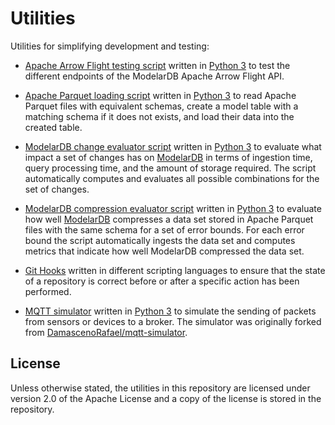 # Utilities
Utilities for simplifying development and testing:

- [Apache Arrow Flight testing script](Apache-Arrow-Flight-Tester) written in
  [Python 3](https://www.python.org/) to test the different endpoints of the
  ModelarDB Apache Arrow Flight API.

- [Apache Parquet loading script](Apache-Parquet-Loader) written in [Python
  3](https://www.python.org/) to read Apache Parquet files with equivalent
  schemas, create a model table with a matching schema if it does not exists,
  and load their data into the created table.

- [ModelarDB change evaluator script](Evaluate-ModelarDB-Changes) written in
  [Python 3](https://www.python.org/) to evaluate what impact a set of changes
  has on [ModelarDB](https://github.com/ModelarData/ModelarDB-RS) in terms of
  ingestion time, query processing time, and the amount of storage required. The
  script automatically computes and evaluates all possible combinations for the
  set of changes.

- [ModelarDB compression evaluator script](Evaluate-ModelarDB-Compression)
  written in [Python 3](https://www.python.org/) to evaluate how well
  [ModelarDB](https://github.com/ModelarData/ModelarDB-RS) compresses a data set
  stored in Apache Parquet files with the same schema for a set of error bounds.
  For each error bound the script automatically ingests the data set and
  computes metrics that indicate how well ModelarDB compressed the data set.

- [Git Hooks](Git-Hooks) written in different scripting languages to ensure that
  the state of a repository is correct before or after a specific action has
  been performed.

- [MQTT simulator](MQTT-Simulator) written in [Python
  3](https://www.python.org/) to simulate the sending of packets from sensors or
  devices to a broker. The simulator was originally forked from
  [DamascenoRafael/mqtt-simulator](https://github.com/DamascenoRafael/mqtt-simulator).

## License
Unless otherwise stated, the utilities in this repository are licensed
under version 2.0 of the Apache License and a copy of the license is
stored in the repository.
